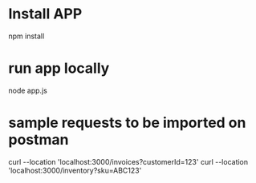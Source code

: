 # Install APP
npm install

# run app locally
node app.js

# sample requests to be imported on postman
curl --location 'localhost:3000/invoices?customerId=123'
curl --location 'localhost:3000/inventory?sku=ABC123'